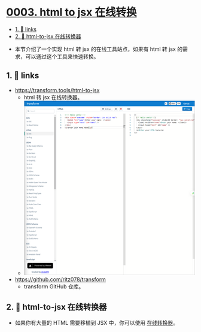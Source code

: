 # [0003. html to jsx 在线转换](https://github.com/Tdahuyou/react/tree/main/0003.%20html%20to%20jsx%20%E5%9C%A8%E7%BA%BF%E8%BD%AC%E6%8D%A2)

<!-- region:toc -->
- [1. 🔗 links](#1--links-2)
- [2. 📒 html-to-jsx 在线转换器](#2--html-to-jsx-在线转换器)
<!-- endregion:toc -->
- 本节介绍了一个实现 html 转 jsx 的在线工具站点，如果有 html 转 jsx 的需求，可以通过这个工具来快速转换。

## 1. 🔗 links

- https://transform.tools/html-to-jsx
  - html 转 jsx 在线转换器。
  - ![](md-imgs/2024-09-24-13-09-50.png)
- https://github.com/ritz078/transform
  - transform GitHub 仓库。

## 2. 📒 html-to-jsx 在线转换器

- 如果你有大量的 HTML 需要移植到 JSX 中，你可以使用 [在线转换器](https://transform.tools/html-to-jsx)。


